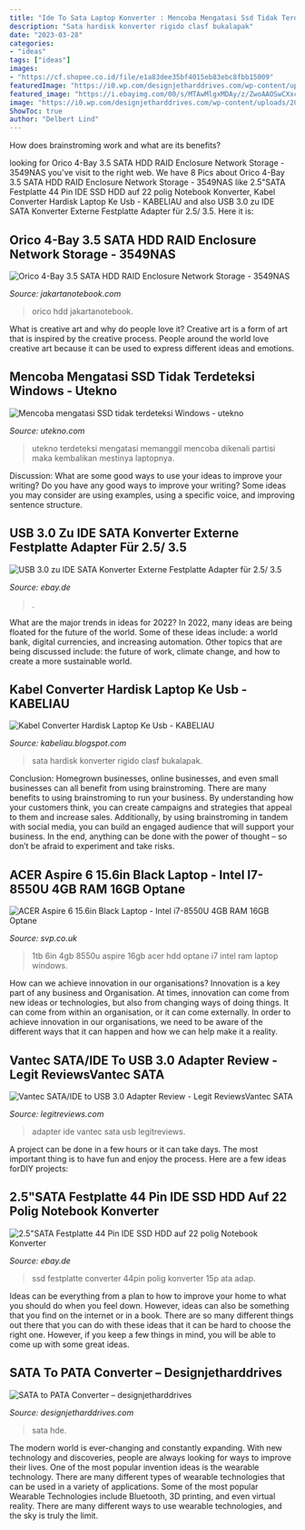 ```yaml
---
title: "Ide To Sata Laptop Konverter : Mencoba Mengatasi Ssd Tidak Terdeteksi Windows"
description: "Sata hardisk konverter rigido clasf bukalapak"
date: "2023-03-28"
categories:
- "ideas"
tags: ["ideas"]
images:
- "https://cf.shopee.co.id/file/e1a83dee35bf4015eb83ebc8fbb15009"
featuredImage: "https://i0.wp.com/designjetharddrives.com/wp-content/uploads/2020/02/converter2.jpg?fit=450%2C360&amp;ssl=1"
featured_image: "https://i.ebayimg.com/00/s/MTAwMlgxMDAy/z/ZwoAAOSwCXxcWU4O/$_10.JPG?set_id=2"
image: "https://i0.wp.com/designjetharddrives.com/wp-content/uploads/2020/02/converter2.jpg?fit=450%2C360&amp;ssl=1"
ShowToc: true
author: "Delbert Lind"
---
```



How does brainstroming work and what are its benefits?
 

	

		
looking for Orico 4-Bay 3.5 SATA HDD RAID Enclosure Network Storage - 3549NAS you've visit to the right web. We have 8 Pics about Orico 4-Bay 3.5 SATA HDD RAID Enclosure Network Storage - 3549NAS like 2.5&quot;SATA Festplatte 44 Pin IDE SSD HDD auf 22 polig Notebook Konverter, Kabel Converter Hardisk Laptop Ke Usb - KABELIAU and also USB 3.0 zu IDE SATA Konverter Externe Festplatte Adapter für 2.5/ 3.5. Here it is:
		
    
## Orico 4-Bay 3.5 SATA HDD RAID Enclosure Network Storage - 3549NAS

<img loading=lazy src="https://www.jakartanotebook.com/images/products/25/338/10938/2/orico-4-bay-35-sata-hdd-raid-enclosure-3549nas-black-3.jpg" onerror="this.onerror=null;this.src='https://tse4.mm.bing.net/th?id=OIP.Hs1bo-X5zTEmhTmbDc-V3gHaHa&amp;pid=15.1';" alt="Orico 4-Bay 3.5 SATA HDD RAID Enclosure Network Storage - 3549NAS">

_Source: jakartanotebook.com_

>orico hdd jakartanotebook. 

	

What is creative art and why do people love it?
Creative art is a form of art that is inspired by the creative process. People around the world love creative art because it can be used to express different ideas and emotions.

    
## Mencoba Mengatasi SSD Tidak Terdeteksi Windows - Utekno

<img loading=lazy src="https://utekno.com/wp-content/uploads/2014/07/windows-7-disk-management.png" onerror="this.onerror=null;this.src='https://tse1.mm.bing.net/th?id=OIP.V7hIyS5gG1crHcnS7_9llgHaD4&amp;pid=15.1';" alt="Mencoba mengatasi SSD tidak terdeteksi Windows - utekno">

_Source: utekno.com_

>utekno terdeteksi mengatasi memanggil mencoba dikenali partisi maka kembalikan mestinya laptopnya. 

	

Discussion: What are some good ways to use your ideas to improve your writing?
Do you have any good ways to improve your writing? Some ideas you may consider are using examples, using a specific voice, and improving sentence structure.

    
## USB 3.0 Zu IDE SATA Konverter Externe Festplatte Adapter Für 2.5/ 3.5

<img loading=lazy src="https://i.ebayimg.com/00/s/MTAwMlgxMDAy/z/ZwoAAOSwCXxcWU4O/$_10.JPG?set_id=2" onerror="this.onerror=null;this.src='https://tse4.mm.bing.net/th?id=OIP.kv318vUp--J3eTVKguudzwHaHa&amp;pid=15.1';" alt="USB 3.0 zu IDE SATA Konverter Externe Festplatte Adapter für 2.5/ 3.5">

_Source: ebay.de_

>. 

	

What are the major trends in ideas for 2022?
In 2022, many ideas are being floated for the future of the world. Some of these ideas include: a world bank, digital currencies, and increasing automation. Other topics that are being discussed include: the future of work, climate change, and how to create a more sustainable world.

    
## Kabel Converter Hardisk Laptop Ke Usb - KABELIAU

<img loading=lazy src="https://cf.shopee.co.id/file/e1a83dee35bf4015eb83ebc8fbb15009" onerror="this.onerror=null;this.src='https://tse4.mm.bing.net/th?id=OIP.4ag97jW_QBXrg-vI-7FQCQHaHa&amp;pid=15.1';" alt="Kabel Converter Hardisk Laptop Ke Usb - KABELIAU">

_Source: kabeliau.blogspot.com_

>sata hardisk konverter rigido clasf bukalapak. 

	

Conclusion: Homegrown businesses, online businesses, and even small businesses can all benefit from using brainstroming.
There are many benefits to using brainstroming to run your business. By understanding how your customers think, you can create campaigns and strategies that appeal to them and increase sales. Additionally, by using brainstroming in tandem with social media, you can build an engaged audience that will support your business. In the end, anything can be done with the power of thought – so don’t be afraid to experiment and take risks.

    
## ACER Aspire 6 15.6in Black Laptop - Intel I7-8550U 4GB RAM 16GB Optane

<img loading=lazy src="https://www.svp.co.uk/media/catalog/product/cache/1/thumbnail/600x/17f82f742ffe127f42dca9de82fb58b1/N/X/NX.H4WEK.002_0802_132345.jpg" onerror="this.onerror=null;this.src='https://tse4.mm.bing.net/th?id=OIP.0qLnPoHjqAsnPhU1WXJSNAHaGk&amp;pid=15.1';" alt="ACER Aspire 6 15.6in Black Laptop - Intel i7-8550U 4GB RAM 16GB Optane">

_Source: svp.co.uk_

>1tb 6in 4gb 8550u aspire 16gb acer hdd optane i7 intel ram laptop windows. 

	

How can we achieve innovation in our organisations?
Innovation is a key part of any business and Organisation. At times, innovation can come from new ideas or technologies, but also from changing ways of doing things. It can come from within an organisation, or it can come externally. In order to achieve innovation in our organisations, we need to be aware of the different ways that it can happen and how we can help make it a reality.

    
## Vantec SATA/IDE To USB 3.0 Adapter Review - Legit ReviewsVantec SATA

<img loading=lazy src="http://www.legitreviews.com/wp-content/uploads/2013/12/vantec-ide-adapter-645x450.jpg" onerror="this.onerror=null;this.src='https://tse2.mm.bing.net/th?id=OIP.mJyo2ozDnYEL8rPcq85WzwHaFK&amp;pid=15.1';" alt="Vantec SATA/IDE to USB 3.0 Adapter Review - Legit ReviewsVantec SATA">

_Source: legitreviews.com_

>adapter ide vantec sata usb legitreviews. 

	

A project can be done in a few hours or it can take days. The most important thing is to have fun and enjoy the process. Here are a few ideas forDIY projects: 

    
## 2.5&quot;SATA Festplatte 44 Pin IDE SSD HDD Auf 22 Polig Notebook Konverter

<img loading=lazy src="https://i.ebayimg.com/images/g/yZAAAOSwfrxZycq3/s-l400.jpg" onerror="this.onerror=null;this.src='https://tse4.mm.bing.net/th?id=OIP.p_Bv0QYXMjko_kzat5TlnQAAAA&amp;pid=15.1';" alt="2.5&quot;SATA Festplatte 44 Pin IDE SSD HDD auf 22 polig Notebook Konverter">

_Source: ebay.de_

>ssd festplatte converter 44pin polig konverter 15p ata adap. 

	

Ideas can be everything from a plan to how to improve your home to what you should do when you feel down. However, ideas can also be something that you find on the internet or in a book. There are so many different things out there that you can do with these ideas that it can be hard to choose the right one. However, if you keep a few things in mind, you will be able to come up with some great ideas.

    
## SATA To PATA Converter – Designjetharddrives

<img loading=lazy src="https://i0.wp.com/designjetharddrives.com/wp-content/uploads/2020/02/converter2.jpg?fit=450%2C360&amp;ssl=1" onerror="this.onerror=null;this.src='https://tse3.mm.bing.net/th?id=OIP.KSbt_zzGHG3SjKcYkh-bdgAAAA&amp;pid=15.1';" alt="SATA to PATA Converter – designjetharddrives">

_Source: designjetharddrives.com_

>sata hde. 

	

The modern world is ever-changing and constantly expanding. With new technology and discoveries, people are always looking for ways to improve their lives. One of the most popular invention ideas is the wearable technology. There are many different types of wearable technologies that can be used in a variety of applications. Some of the most popular Wearable Technologies include Bluetooth, 3D printing, and even virtual reality. There are many different ways to use wearable technologies, and the sky is truly the limit.

